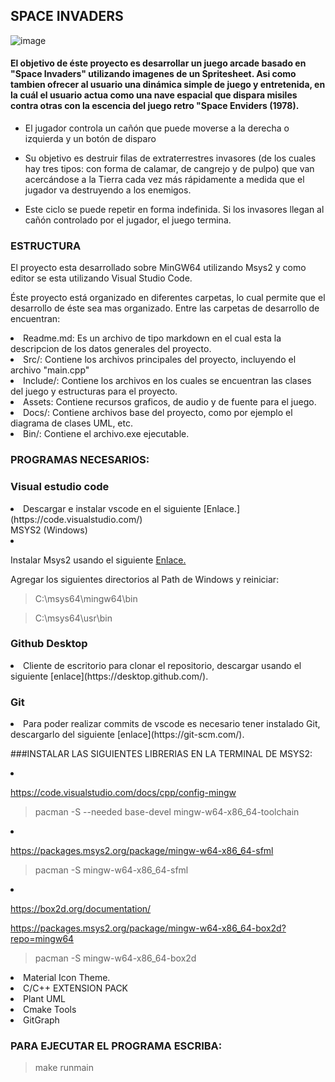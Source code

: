 ## SPACE INVADERS

![image](https://github.com/Axel-Omar-Martinez-Ramos/Space-Invaders/assets/159666935/42a55c07-4273-4ff8-8147-34e29a0f90ae)


#### El objetivo de éste proyecto es desarrollar un juego arcade basado en "Space Invaders" utilizando imagenes de un Spritesheet. Asi como tambien ofrecer al usuario una dinámica simple de juego y entretenida, en la cuál el usuario actua como una nave espacial que dispara misiles contra otras con la escencia del juego retro "Space Enviders (1978).
- El jugador controla un cañón que puede moverse a la derecha o izquierda y un botón de disparo

- Su objetivo es destruir filas de extraterrestres invasores (de los cuales hay tres tipos: con forma de calamar, de cangrejo y de pulpo) que van acercándose a la Tierra cada vez más rápidamente a medida que el jugador va destruyendo a los enemigos.

- Este ciclo se puede repetir en forma indefinida. Si los invasores llegan al cañón controlado por el jugador, el juego termina.


### ESTRUCTURA

El proyecto esta desarrollado sobre MinGW64 utilizando Msys2
y como editor se esta utilizando Visual Studio Code.

Éste proyecto está organizado en diferentes carpetas, lo cual permite que el desarrollo de éste sea mas organizado. Entre las carpetas de desarrollo de encuentran:
<li>
  Readme.md: Es un archivo de tipo markdown en el cual esta la descripcion de los datos generales del proyecto.
</li>
<li>
  Src/: Contiene los archivos principales del proyecto, incluyendo el archivo "main.cpp"
</li>
<li>
  Include/: Contiene los archivos en los cuales se encuentran las clases del juego y estructuras para el proyecto.
</li>
<li>
  Assets: Contiene recursos graficos, de audio y de fuente para el juego.
</li>
<li>
  Docs/: Contiene archivos base del proyecto, como por ejemplo el diagrama de clases UML, etc.
</li>
<li>
  Bin/: Contiene el archivo.exe ejecutable.
</li>

### PROGRAMAS NECESARIOS:

### Visual estudio code
<li>
Descargar e instalar vscode en el siguiente [Enlace.](https://code.visualstudio.com/)
</li

### MSYS2 (Windows)
<li>

Instalar Msys2 usando el siguiente [Enlace.](https://github.com/msys2/msys2-installer/releases/download/2023-05-26/msys2-x86_64-20230526.exe)
</li>
Agregar los siguientes directorios al Path de Windows y reiniciar:

> C:\msys64\mingw64\bin

> C:\msys64\usr\bin

### Github Desktop
<li>
Cliente de escritorio para clonar el repositorio, descargar usando el siguiente [enlace](https://desktop.github.com/).
</li>

### Git
<li>
Para poder realizar commits de vscode es necesario tener instalado Git, descargarlo del siguiente [enlace](https://git-scm.com/).
</li>

###INSTALAR LAS SIGUIENTES LIBRERIAS EN LA TERMINAL DE MSYS2:
<li>

https://code.visualstudio.com/docs/cpp/config-mingw

> pacman -S --needed base-devel mingw-w64-x86_64-toolchain

</li>
<li>

https://packages.msys2.org/package/mingw-w64-x86_64-sfml

> pacman -S mingw-w64-x86_64-sfml
</li>
<li>

https://box2d.org/documentation/

https://packages.msys2.org/package/mingw-w64-x86_64-box2d?repo=mingw64

> pacman -S mingw-w64-x86_64-box2d

</li>


<li>
  Material Icon Theme.
</li>
<li>
  C/C++ EXTENSION PACK
</li>
<li>
  Plant UML
</li>
<li>
  Cmake Tools
</li>
<li>
GitGraph
</li>

### PARA EJECUTAR EL PROGRAMA ESCRIBA:

> make runmain

